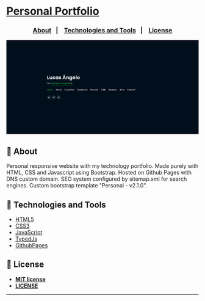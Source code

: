 # [Personal Portfolio](https://lucasangelo.github.io/)

<h3 align="center">
    <p align="center">
      <a href="#-about">About</a>&nbsp;&nbsp;&nbsp;|&nbsp;&nbsp;&nbsp;
      <a href="#-technologies-and-tools">Technologies and Tools</a>&nbsp;&nbsp;&nbsp;|&nbsp;&nbsp;&nbsp;
      <a href="#-license">License</a>
  </p>
</h3>

<p align="center">
  <a href="https://github.com/Lucas-Angelo/portfolio">
    <img src="./website/img/index.png">
  </a>
</p>

## 🔖 About

Personal responsive website with my technology portfolio. Made purely with HTML, CSS and Javascript using Bootstrap. Hosted on Github Pages with DNS custom domain. SEO system configured by sitemap.xml for search engines. Custom bootstrap template "Personal - v2.1.0".

## 🚀 Technologies and Tools

* [HTML5](https://developer.mozilla.org/en-US/docs/Glossary/HTML5)
* [CSS3](https://developer.mozilla.org/en-US/docs/Web/CSS)
* [JavaScript](https://www.javascript.com/)
* [TypedJs](https://github.com/mattboldt/typed.js/)
* [GithubPages](https://pages.github.com/)

## 📝 License

- **[MIT license](http://opensource.org/licenses/mit-license.php)**
- **[LICENSE](LICENSE)**

---
